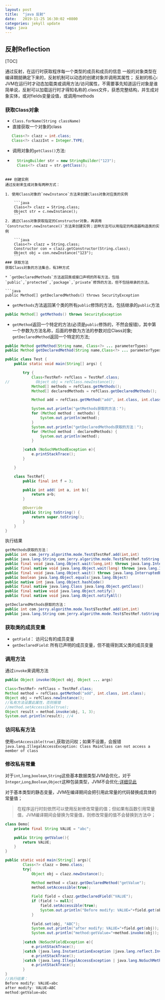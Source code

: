 ```yaml
---
layout: post
title:  "java 反射"
date:   2019-11-25 16:30:02 +0800
categories: jekyll update
tags: java
---
```


## 反射Reflection
[TOC]

通过反射，在运行时获取程序每一个类型的成员和成员的信息
一般的对象类型在编译期就确定下来的，反射机制可以动态的创建对象并调用其属性； 
反射的核心: JVM在运行时才动态加载类或调用方法/访问属性，不需要事先知道运行对象是谁
简单说，反射可以加载运行时才得知名称的.class文件，获悉完整结构，并生成对象实体，或对fields变量设值，或调用methods

### 获取Class对象
* `Class.forName(String className)`
* 直接获取一个对象的class 

 ```java
    Class<?> clazz = int.class;
    Class<?> clazzInt = Integer.TYPE;    
```
* 调用对象的`getClass()`方法:
* ```java
    StringBuilder str = new StringBuilder("123");
    Class<?> clazz = str.getClass();
```

### 创建实例
通过反射来生成对象有两种方式：

1. 使用Class对象的`newInstance`方法来创建Class对象对应类的实例

    ```java
    Class<?> clazz = String.class;
    Object str = c.newInstance();    
    ```
2. 通过Class对象获取指定的Constructor对象，再调用`Constructor.newInstance()`方法来创建实例；这种方法可以用指定的构造器构造类的实例
    
    ```java
    Class<?> clazz = String.class;
    Constructor con = clazz.getConstructor(String.class);
    Object obj = con.newInstance("123");
    ```
### 获取方法
获取Class对象的方法集合，有3种方式

* `getDeclaredMethods`方法返回类或接口声明的所有方法，包括`public`,`protected`,`package`,`private`修饰的方法，但不包括继承的方法。
    
```java
public Method[] getDeclaredMethods() throws SecurityException
```

* `getMethods`方法返回某个类的所有`public`修饰的方法，包括继承的`public`方法

```java
public Method[] getMethods() throws SecurityException
```

* `getMethod`返回一个特定的方法(必须是`public`修饰的，不然会报错)，其中第一个参数为方法名称，后面的参数为方法的参数对应Class对象; `getDeclaredMethod`返回一个特定的方法;

```java
public Method getMethod(String name, Class<?> ... parameterTypes)
public Method getDeclaredMethod(String name,Class<?> ... parameterTypes)
```

```java
public class Test {
    public static void main(String[] args) {

        try {
            Class<TestRef> refClass = TestRef.class;
//            Object obj = refClass.newInstance();
            Method[] methods = refClass.getMethods();
            Method[] declaredMethods = refClass.getDeclaredMethods();

            Method add = refClass.getMethod("add", int.class, int.class);

            System.out.println("getMethods获取的方法：");
            for (Method method : methods) {
                System.out.println(method);
            }
            System.out.println("getDeclaredMethods获取的方法：");
            for (Method method : declaredMethods) {
                System.out.println(method);
            }

        }catch (NoSuchMethodException e){
            e.printStackTrace();
        }

    }

    class TestRef{
        public final int f = 3;

        public int add( int a, int b){
            return a+b;
        }

        @Override
        public String toString() {
            return super.toString();
        }
    }
}

```
执行结果

```java
getMethods获取的方法：
public int com.jerry.algorithm.mode.Test$TestRef.add(int,int)
public java.lang.String com.jerry.algorithm.mode.Test$TestRef.toString()
public final void java.lang.Object.wait(long,int) throws java.lang.InterruptedException
public final native void java.lang.Object.wait(long) throws java.lang.InterruptedException
public final void java.lang.Object.wait() throws java.lang.InterruptedException
public boolean java.lang.Object.equals(java.lang.Object)
public native int java.lang.Object.hashCode()
public final native java.lang.Class java.lang.Object.getClass()
public final native void java.lang.Object.notify()
public final native void java.lang.Object.notifyAll()

getDeclaredMethods获取的方法：
public int com.jerry.algorithm.mode.Test$TestRef.add(int,int)
public java.lang.String com.jerry.algorithm.mode.Test$TestRef.toString()
```

### 获取类的成员变量
* `getField`： 访问公有的成员变量
* `getDeclaredField`: 所有已声明的成员变量，但不能得到其父类的成员变量

### 调用方法
通过`invoke`来调用方法

```java
public Object invoke(Object obj, Object ... args)
```
```java
Class<TestRef> refClass = TestRef.class;
Method method = refClass.getMethod("add", int.class, int.class);
Object obj = refClass.newInstance();
//私有方法设置此属性，否则报错
//method.setAccessible(true);
Object result = method.invoke(obj, 1, 3);
System.out.println(result); //4
```
### 访问私有方法
使用`setAccessible(true)`,获取访问权；如果不设置，会报错
`java.lang.IllegalAccessException: Class MainClass can not access a member of class `

### 修改私有常量
对于`int`,`long`,`boolean`,`String`这些基本数据类型JVM会优化，对于`Integer`,`Long`,`Boolean`,`Object`这种包装类型，JVM不会优化;[详细见此](https://juejin.im/post/598ea9116fb9a03c335a99a4)

对于基本类型的静态变量，JVM在编译期间会把引用此常量的代码替换成具体的常量值；

> 在程序运行时刻依然可以使用反射修改常量的值；但如果有函数引用常量值，JVM编译期间会替换为常量值，则修改常量的值不会替换到方法中；

```java
class Demo{
    private final String VALUE = "abc";

    public String getValue(){
        return VALUE;
    }
}
```
```java
public static void main(String[] args){
        Class<?> clazz = Demo.class;
        try{
            Object obj = clazz.newInstance();

            Method method = clazz.getDeclaredMethod("getValue");
            method.setAccessible(true);
            
            Field field = clazz.getDeclaredField("VALUE");
            if (field != null){
                field.setAccessible(true);
                System.out.println("Before modify: VALUE="+field.get(obj));
            }
            
            field.set(obj, "ABC");
            System.out.println("after modify: VALUE="+field.get(obj));
            System.out.println("method:getValue="+method.invoke(obj));
            
        }catch (NoSuchFieldException e){
            e.printStackTrace();
        }catch (java.lang.InstantiationException |java.lang.reflect.InvocationTargetException e){
            e.printStackTrace();
        }catch (java.lang.IllegalAccessException | java.lang.NoSuchMethodException e){
            e.printStackTrace();
        }
}
//执行结果：
Before modify: VALUE=abc
after modify: VALUE=ABC
method:getValue=abc
```


